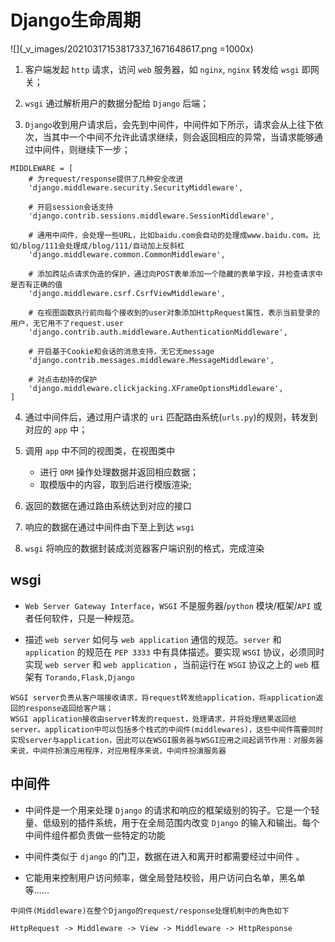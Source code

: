 # Django生命周期

![](_v_images/20210317153817337_1671648617.png =1000x)  

1. 客户端发起 `http` 请求，访问 `web` 服务器，如 `nginx`, `nginx` 转发给 `wsgi` 即网关；

2. `wsgi` 通过解析用户的数据分配给 `Django` 后端；

3. `Django`收到用户请求后，会先到中间件，中间件如下所示，请求会从上往下依次，当其中一个中间不允许此请求继续，则会返回相应的异常，当请求能够通过中间件，则继续下一步；
```
MIDDLEWARE = [
    # 为request/response提供了几种安全改进
    'django.middleware.security.SecurityMiddleware',

    # 开启session会话支持
    'django.contrib.sessions.middleware.SessionMiddleware',

    # 通用中间件，会处理一些URL，比如baidu.com会自动的处理成www.baidu.com。比如/blog/111会处理成/blog/111/自动加上反斜杠
    'django.middleware.common.CommonMiddleware',

    # 添加跨站点请求伪造的保护，通过向POST表单添加一个隐藏的表单字段，并检查请求中是否有正确的值
    'django.middleware.csrf.CsrfViewMiddleware',

    # 在视图函数执行前向每个接收到的user对象添加HttpRequest属性，表示当前登录的用户，无它用不了request.user
    'django.contrib.auth.middleware.AuthenticationMiddleware',

    # 开启基于Cookie和会话的消息支持，无它无message
    'django.contrib.messages.middleware.MessageMiddleware',

    # 对点击劫持的保护
    'django.middleware.clickjacking.XFrameOptionsMiddleware',
]
```

4. 通过中间件后，通过用户请求的 `uri` 匹配路由系统(`urls.py`)的规则，转发到对应的 `app` 中；

5. 调用 `app` 中不同的视图类，在视图类中
    - 进行 `ORM` 操作处理数据并返回相应数据；
    - 取模版中的内容，取到后进行模版渲染;

6. 返回的数据在通过路由系统达到对应的接口

7. 响应的数据在通过中间件由下至上到达 `wsgi`

8. `wsgi` 将响应的数据封装成浏览器客户端识别的格式，完成渲染

## wsgi
- `Web Server Gateway Interface`，`WSGI` 不是服务器/`python` 模块/框架/`API` 或者任何软件，只是一种规范。

- 描述 `web server` 如何与 `web application` 通信的规范。`server` 和 `application` 的规范在 `PEP 3333` 中有具体描述。要实现 `WSGI` 协议，必须同时实现 `web server` 和 `web application` ，当前运行在 `WSGI` 协议之上的 `web` 框架有 `Torando,Flask,Django`

```
WSGI server负责从客户端接收请求，将request转发给application，将application返回的response返回给客户端；
WSGI application接收由server转发的request，处理请求，并将处理结果返回给server。application中可以包括多个栈式的中间件(middlewares)，这些中间件需要同时实现server与application，因此可以在WSGI服务器与WSGI应用之间起调节作用：对服务器来说，中间件扮演应用程序，对应用程序来说，中间件扮演服务器
```


## 中间件
- 中间件是一个用来处理 `Django` 的请求和响应的框架级别的钩子。它是一个轻量、低级别的插件系统，用于在全局范围内改变 `Django` 的输入和输出。每个中间件组件都负责做一些特定的功能

- 中间件类似于 `django` 的门卫，数据在进入和离开时都需要经过中间件 。

- 它能用来控制用户访问频率，做全局登陆校验，用户访问白名单，黑名单等……

```
中间件(Middleware)在整个Django的request/response处理机制中的角色如下

HttpRequest -> Middleware -> View -> Middleware -> HttpResponse
```